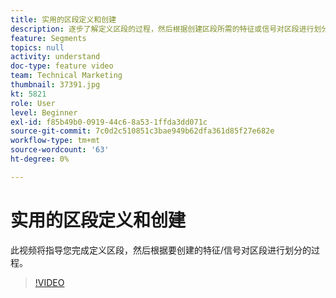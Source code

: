 ```yaml
---
title: 实用的区段定义和创建
description: 逐步了解定义区段的过程，然后根据创建区段所需的特征或信号对区段进行划分。
feature: Segments
topics: null
activity: understand
doc-type: feature video
team: Technical Marketing
thumbnail: 37391.jpg
kt: 5821
role: User
level: Beginner
exl-id: f85b49b0-0919-44c6-8a53-1ffda3dd071c
source-git-commit: 7c0d2c510851c3bae949b62dfa361d85f27e682e
workflow-type: tm+mt
source-wordcount: '63'
ht-degree: 0%

---
```


# 实用的区段定义和创建

此视频将指导您完成定义区段，然后根据要创建的特征/信号对区段进行划分的过程。

>[!VIDEO](https://video.tv.adobe.com/v/37391/?quality=12&learn=on)
